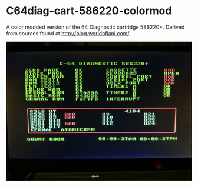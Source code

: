 # C64diag-cart-586220-colormod
A color modded version of the 64 Diagnostic cartridge 586220+.
Derived from sources found at http://blog.worldofjani.com/ 

![alt text](https://github.com/AtomicRPM/C64diag-cart-586220-colormod/blob/main/diag586220plus.jpg?raw=true)
